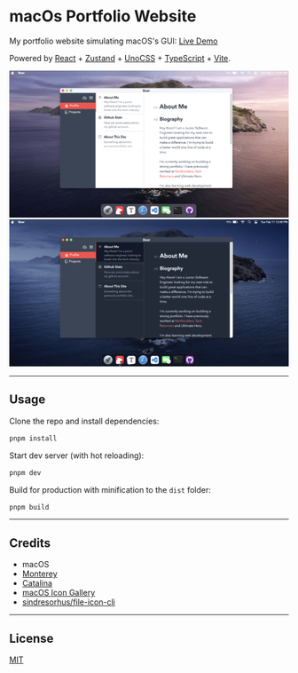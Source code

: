 # macOs Portfolio Website

My portfolio website simulating macOS's GUI: [Live Demo](https://munaciella.github.io/macos-portfolio/)

Powered by [React](https://reactjs.org/) + [Zustand](https://zustand-demo.pmnd.rs/) + [UnoCSS](https://uno.antfu.me/) + [TypeScript](https://www.typescriptlang.org/) + [Vite](https://vitejs.dev/).

![light mode](public/light-mode.png)
![dark mode](public/dark-mode.png)

---

## Usage

Clone the repo and install dependencies:

```bash
pnpm install
```

Start dev server (with hot reloading):

```bash
pnpm dev
```

Build for production with minification to the `dist` folder:

```bash
pnpm build
```

---

## Credits

- macOS
- [Monterey](https://www.apple.com/macos/monterey/)
- [Catalina](https://www.apple.com/bw/macos/catalina/)
- [macOS Icon Gallery](https://www.macosicongallery.com/)
- [sindresorhus/file-icon-cli](https://github.com/sindresorhus/file-icon-cli)

---

## License

[MIT](MIT)
